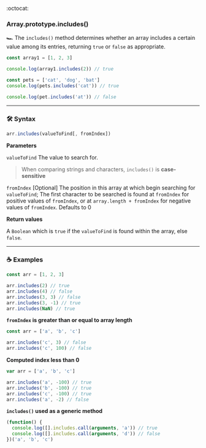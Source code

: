 :octocat:

### Array.prototype.includes()

:racing_car: The `includes()` method determines whether an array includes a
certain value among its entries, returning `true` or `false` as appropriate.

```js
const array1 = [1, 2, 3]

console.log(array1.includes(2)) // true

const pets = ['cat', 'dog', 'bat']
console.log(pets.includes('cat')) // true

console.log(pet.includes('at')) // false
```

---

### :hammer_and_wrench: Syntax

```js
arr.includes(valueToFind[, fromIndex])
```

**Parameters**

`valueToFind` The value to search for.

> When comparing strings and characters, `includes()` is **case-sensitive**

`fromIndex` [Optional] The position in this array at which begin searching for
`valueToFind`; The first character to be searched is found at `fromIndex` for
positive values of `fromIndex`, or at `array.length + fromIndex` for negative
values of `fromIndex`. Defaults to 0

**Return values**

A `Boolean` which is `true` if the `valueToFind` is found within the array, else
`false`.

---

### :coffee: Examples

```js
const arr = [1, 2, 3]

arr.includes(2) // true
arr.includes(4) // false
arr.includes(3, 3) // false
arr.includes(3, -1) // true
arr.includes(NaN) // true
```

**`fromIndex` is greater than or equal to array length**

```js
const arr = ['a', 'b', 'c']

arr.includes('c', 3) // false
arr.includes('c', 100) // false
```

**Computed index less than 0**

```js
var arr = ['a', 'b', 'c']

arr.includes('a', -100) // true
arr.includes('b', -100) // true
arr.includes('c', -100) // true
arr.includes('a', -2) // false
```

**`includes()` used as a generic method**

```js
(function() {
  console.log([].includes.call(arguments, 'a')) // true
  console.log([].includes.call(arguments, 'd')) // false
})('a', 'b', 'c')
```
